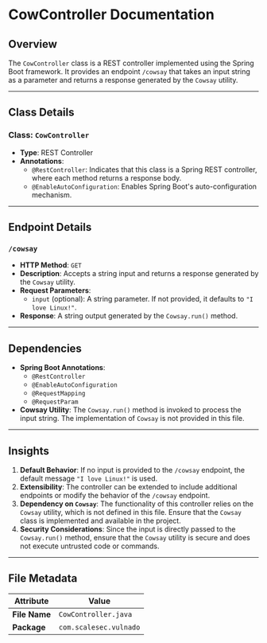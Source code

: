 # CowController Documentation

## Overview

The `CowController` class is a REST controller implemented using the Spring Boot framework. It provides an endpoint `/cowsay` that takes an input string as a parameter and returns a response generated by the `Cowsay` utility.

---

## Class Details

### Class: `CowController`

- **Type**: REST Controller
- **Annotations**:
  - `@RestController`: Indicates that this class is a Spring REST controller, where each method returns a response body.
  - `@EnableAutoConfiguration`: Enables Spring Boot's auto-configuration mechanism.

---

## Endpoint Details

### `/cowsay`

- **HTTP Method**: `GET`
- **Description**: Accepts a string input and returns a response generated by the `Cowsay` utility.
- **Request Parameters**:
  - `input` (optional): A string parameter. If not provided, it defaults to `"I love Linux!"`.
- **Response**: A string output generated by the `Cowsay.run()` method.

---

## Dependencies

- **Spring Boot Annotations**:
  - `@RestController`
  - `@EnableAutoConfiguration`
  - `@RequestMapping`
  - `@RequestParam`
- **Cowsay Utility**: The `Cowsay.run()` method is invoked to process the input string. The implementation of `Cowsay` is not provided in this file.

---

## Insights

1. **Default Behavior**: If no input is provided to the `/cowsay` endpoint, the default message `"I love Linux!"` is used.
2. **Extensibility**: The controller can be extended to include additional endpoints or modify the behavior of the `/cowsay` endpoint.
3. **Dependency on `Cowsay`**: The functionality of this controller relies on the `Cowsay` utility, which is not defined in this file. Ensure that the `Cowsay` class is implemented and available in the project.
4. **Security Considerations**: Since the input is directly passed to the `Cowsay.run()` method, ensure that the `Cowsay` utility is secure and does not execute untrusted code or commands.

---

## File Metadata

| **Attribute**   | **Value**            |
|------------------|----------------------|
| **File Name**    | `CowController.java`|
| **Package**      | `com.scalesec.vulnado` |
